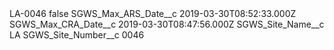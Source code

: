 <?xml version="1.0" encoding="UTF-8"?>
<CustomMetadata xmlns="http://soap.sforce.com/2006/04/metadata" xmlns:xsi="http://www.w3.org/2001/XMLSchema-instance" xmlns:xsd="http://www.w3.org/2001/XMLSchema">
    <label>LA-0046</label>
    <protected>false</protected>
    <values>
        <field>SGWS_Max_ARS_Date__c</field>
        <value xsi:type="xsd:dateTime">2019-03-30T08:52:33.000Z</value>
    </values>
    <values>
        <field>SGWS_Max_CRA_Date__c</field>
        <value xsi:type="xsd:dateTime">2019-03-30T08:47:56.000Z</value>
    </values>
    <values>
        <field>SGWS_Site_Name__c</field>
        <value xsi:type="xsd:string">LA</value>
    </values>
    <values>
        <field>SGWS_Site_Number__c</field>
        <value xsi:type="xsd:string">0046</value>
    </values>
</CustomMetadata>

